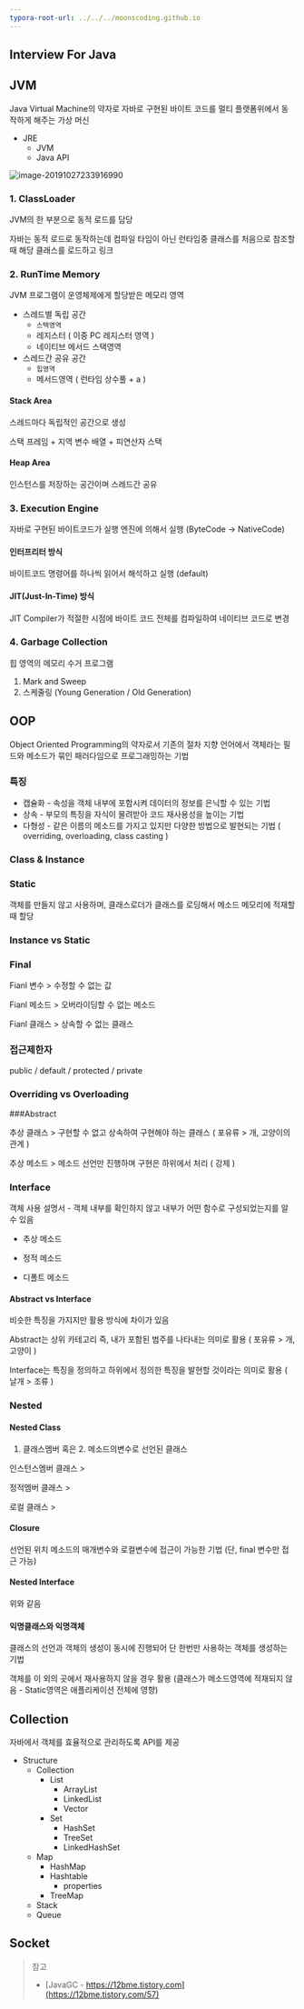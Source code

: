 ```yaml
---
typora-root-url: ../../../moonscoding.github.io
---
```


## Interview For Java



## JVM

Java Virtual Machine의 약자로 자바로 구현된 바이트 코드를 멀티 플랫폼위에서 동작하게 해주는 가상 머신



- JRE
  - JVM
  - Java API



![image-20191027233916990](/assets/images/image-20191027233916990.png)



### 1. ClassLoader

JVM의 한 부분으로 동적 로드를 담당

자바는 동적 로드로 동작하는데 컴파일 타임이 아닌 런타임중 클래스를 처음으로 참조할 때 해당 클래스를 로드하고 링크



### 2. RunTime Memory

JVM 프로그램이 운영체제에게 할당받은 메모리 영역



- 스레드별 독립 공간
  - `스택영역`
  - 레지스터 ( 이중 PC 레지스터 영역 )
  - 네이티브 메서드 스택영역 
- 스레드간 공유 공간
  - `힙영역`
  - 메서드영역 ( 런타임 상수풀 + a )



#### Stack Area

스레드마다 독립적인 공간으로 생성

스택 프레임 + 지역 변수 배열 + 피연산자 스택



#### Heap Area

인스턴스를 저장하는 공간이며 스레드간 공유



### 3. Execution Engine

자바로 구현된 바이트코드가 실행 엔진에 의해서 실행 (ByteCode -> NativeCode)



#### 인터프리터 방식

바이트코드 명령어를 하나씩 읽어서 해석하고 실행 (default)



#### JIT(Just-In-Time) 방식

JIT Compiler가 적절한 시점에 바이트 코드 전체를 컴파일하여 네이티브 코드로 변경



### 4. Garbage Collection

힙 영역의 메모리 수거 프로그램

1. Mark and Sweep
2. 스케줄링 (Young Generation / Old Generation)



## OOP

Object Oriented Programming의 약자로서 기존의 절차 지향 언어에서 객체라는 필드와 메소드가 묶인 패러다임으로 프로그래밍하는 기법



### 특징

- 캡슐화 - 속성을 객체 내부에 포함시켜 데이터의 정보를 은닉할 수 있는 기법
- 상속 - 부모의 특징을 자식이 물려받아 코드 재사용성을 높이는 기법
- 다형성 - 같은 이름의 메소드를 가지고 있지만 다양한 방법으로 발현되는 기법 ( overriding, overloading, class casting )



### Class & Instance



### Static

객체를 만들지 않고 사용하며, 클래스로더가 클래스를 로딩해서 메소드 메모리에 적재할 때 할당



### Instance vs Static





### Final

Fianl 변수 > 수정할 수 없는 값

Fianl 메소드 > 오버라이딩할 수 없는 메소드

Fianl 클래스 > 상속할 수 없는 클래스



### 접근제한자 

public / default / protected / private



### Overriding vs Overloading



###Abstract

추상 클래스 > 구현할 수 없고 상속하여 구현해야 하는 클래스 ( 포유류 > 개, 고양이의 관계 )

추상 메소드 > 메소드 선언만 진행하며 구현은 하위에서 처리 ( 강제 ) 



### Interface

객체 사용 설명서 - 객체 내부를 확인하지 않고 내부가 어떤 함수로 구성되었는지를 알 수 있음



- 추상 메소드

- 정적 메소드

- 디폴트 메소드



#### Abstract vs Interface

비슷한 특징을 가지지만 활용 방식에 차이가 있음

Abstract는 상위 카테고리 즉, 내가 포함된 범주를 나타내는 의미로 활용 ( 포유류  > 개, 고양이 )

Interface는 특징을 정의하고 하위에서 정의한 특징을 발현할 것이라는 의미로 활용 ( 날개 > 조류 )



### Nested

#### Nested Class

1. 클래스멤버 혹은 2. 메소드의변수로 선언된 클래스



인스턴스멤버 클래스 > 

정적멤버 클래스 >

로컬 클래스 > 



#### Closure

선언된 위치 메소드의 매개변수와 로컬변수에 접근이 가능한 기법 (단, final 변수만 접근 가능)



#### Nested Interface

위와 같음



#### 익명클래스와 익명객체

클래스의 선언과 객체의 생성이 동시에 진행되어 단 한번만 사용하는 객체를 생성하는 기법

객체를 이 외의 곳에서 재사용하지 않을 경우 활용 (클래스가 메소드영역에 적재되지 않음 - Static영역은 애플리케이션 전체에 영향)



## Collection

자바에서 객체를 효율적으로 관리하도록 API를 제공



- Structure
  - Collection
    - List
      - ArrayList
      - LinkedList
      - Vector
    - Set
      - HashSet
      - TreeSet
      - LinkedHashSet
  - Map
    - HashMap 
    - Hashtable
      - properties 
    - TreeMap
  - Stack
  - Queue



## Socket







> 참고
>
> - [JavaGC - https://12bme.tistory.com](https://12bme.tistory.com/57)